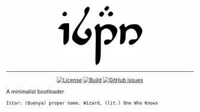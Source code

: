 <div align="center">

<img src=".github/Istar.svg">

---

[![License](https://img.shields.io/github/license/d0p1s4m4/Istar?logo=gnu&style=flat-square)](LICENSE)
[![Build](https://img.shields.io/github/workflow/status/d0p1s4m4/Istar/CI?logo=github&style=flat-square)](https://github.com/d0p1s4m4/Istar/actions?query=workflow%3ACI)
[![GitHub issues](https://img.shields.io/github/issues/d0p1s4m4/Istar?logo=github&style=flat-square)](https://github.com/d0p1s4m4/Istar/issues)


</div>

A minimalist bootloader

```
Istar: (Quenya) proper name. Wizard, (lit.) One Who Knows
```